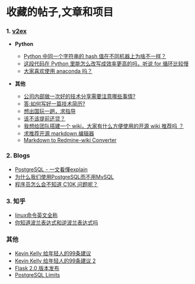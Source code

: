 # 收藏的帖子,文章和项目

### 1. [v2ex](https://www.v2ex.com)

- **Python**

    - [Python 中同一个字符串的 hash 值在不同机器上为啥不一样？](https://www.v2ex.com/t/787660#reply8)
    - [这段代码在 Python 里能怎么改写成效率更高的吗，听说 for 循环比较慢](https://www.v2ex.com/t/806172)
    - [大家喜欢使用 anaconda 吗？](https://www.v2ex.com/t/521254#reply73)

- **其他**

    - [公司内部做一次好的技术分享需要注意哪些事情?](https://www.v2ex.com/t/755724)
    - [答:如何写好一篇技术简历?](https://www.v2ex.com/t/623704#reply86)
    - [想出国玩一趟，求指导](https://www.v2ex.com/t/537172#reply129)
    - [该不该提前还贷？](https://www.v2ex.com/t/531921)
    - [我想给团队搭建一个 wiki，大家有什么方便使用的开源 wiki 推荐吗 ？](https://www.v2ex.com/t/735110#reply99)
    - [求推荐开源 markdown 编辑器](https://www.v2ex.com/t/658439#reply40)
    - [Markdown to Redmine-wiki Converter](https://github.com/iamapen/md2redmine)


### 2. Blogs

- [PostgreSQL - 一文看懂explain](https://www.zou8944.com/archives/postgresql-yi-wen-kan-dong-explain#etErMfex)
- [为什么我们使用PostgreSQL而不用MySQL](https://www.zou8944.com/archives/sui-bi--wei-shen-me-wo-men-shi-yong-postgresql-er-bu-yong-mysql)
- [程序员怎么会不知道 C10K 问题呢？](https://medium.com/@chijianqiang/%E7%A8%8B%E5%BA%8F%E5%91%98%E6%80%8E%E4%B9%88%E4%BC%9A%E4%B8%8D%E7%9F%A5%E9%81%93-c10k-%E9%97%AE%E9%A2%98%E5%91%A2-d024cb7880f3)


### 3. 知乎

- [linux命令英文全称](https://zhuanlan.zhihu.com/p/405637789)
- [你知道波兰表达式和逆波兰表达式吗](https://zhuanlan.zhihu.com/p/65110137)

### 其他

- [Kevin Kelly 给年轻人的99条建议](https://go123.live/kevin-kelly-99-additional-bits-of-unsolicited-advice-zh-cn/)
- [Kevin Kelly 给年轻人的99条建议 2](https://www.v2ex.com/t/774144)
- [Flask 2.0 版本发布](https://greyli.com/flask2/)
- [PostgreSQL Limits](https://www.postgresql.org/docs/13/limits.html)

